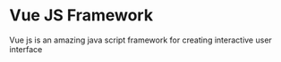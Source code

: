 # Vue JS Framework
 Vue js is an amazing java script framework for creating interactive user interface
